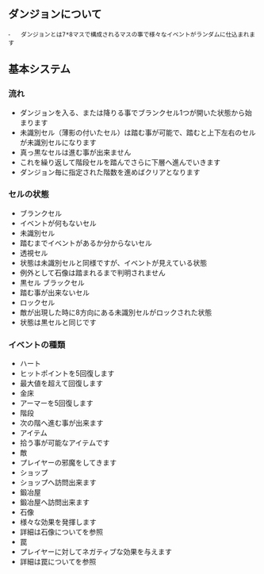## ダンジョンについて
	⁃	ダンジョンとは7*8マスで構成されるマスの事で様々なイベントがランダムに仕込まれます

## 基本システム

### 流れ
- ダンジョンを入る、または降りる事でブランクセル1つが開いた状態から始まります
- 未識別セル（薄影の付いたセル）は踏む事が可能で、踏むと上下左右のセルが未識別セルになります
- 真っ黒なセルは進む事が出来ません
- これを繰り返して階段セルを踏んでさらに下層へ進んでいきます
- ダンジョン毎に指定された階数を進めばクリアとなります
### セルの状態
- ブランクセル
- イベントが何もないセル
- 未識別セル
- 踏むまでイベントがあるか分からないセル
- 透視セル
- 状態は未識別セルと同様ですが、イベントが見えている状態
- 例外として石像は踏まれるまで判明されません
- 黒セル ブラックセル
- 踏む事が出来ないセル
- ロックセル
- 敵が出現した時に8方向にある未識別セルがロックされた状態
- 状態は黒セルと同じです
### イベントの種類
- ハート
- ヒットポイントを5回復します
- 最大値を超えて回復します
- 金床
- アーマーを5回復します
- 階段
- 次の階へ進む事が出来ます
- アイテム
- 拾う事が可能なアイテムです
- 敵
- プレイヤーの邪魔をしてきます
- ショップ
- ショップへ訪問出来ます
- 鍛冶屋
- 鍛冶屋へ訪問出来ます
- 石像
- 様々な効果を発揮します
- 詳細は石像についてを参照
- 罠
- プレイヤーに対してネガティブな効果を与えます
- 詳細は罠についてを参照
